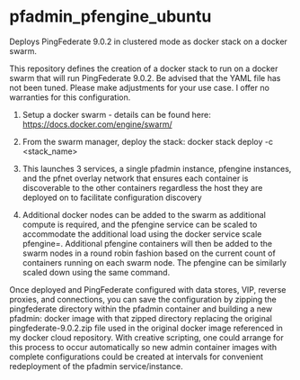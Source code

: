 # pfadmin_pfengine_ubuntu
Deploys PingFederate 9.0.2 in clustered mode as docker stack on a docker swarm.

This repository defines the creation of a docker stack to run on a docker swarm that will run PingFederate 9.0.2. 
Be advised that the YAML file has not been tuned. Please make adjustments for your use case. 
I offer no warranties for this configuration.

1) Setup a docker swarm - details can be found here: https://docs.docker.com/engine/swarm/

2) From the swarm manager, deploy the stack: docker stack deploy -c <path to pfcluster.yaml> <stack_name>

3) This launches 3 services, a single pfadmin instance, <n> pfengine instances, and the pfnet overlay network 
that ensures each container is discoverable to the other containers regardless the host they are deployed 
on to facilitate configuration discovery

4) Additional docker nodes can be added to the swarm as additional compute is required, and the pfengine 
service can be scaled to accommodate the additional load using the docker service scale pfengine=<n>. Additional pfengine 
containers will then be added to the swarm nodes in a round robin fashion based on the current count of containers running on
each swarm node. The pfengine can be similarly scaled down using the same command.

Once deployed and PingFederate configured with data stores, VIP, reverse proxies, and connections, you can save the 
configuration by zipping the pingfederate directory within the pfadmin container and building a new pfadmin:<newtag> docker 
image with that zipped directory replacing the original pingfederate-9.0.2.zip file used in the original docker image referenced
in my docker cloud repository. With creative scripting, one could arrange for this process to occur automatically so 
new admin container images with complete configurations could be created at intervals for convenient redeployment of the 
pfadmin service/instance.
